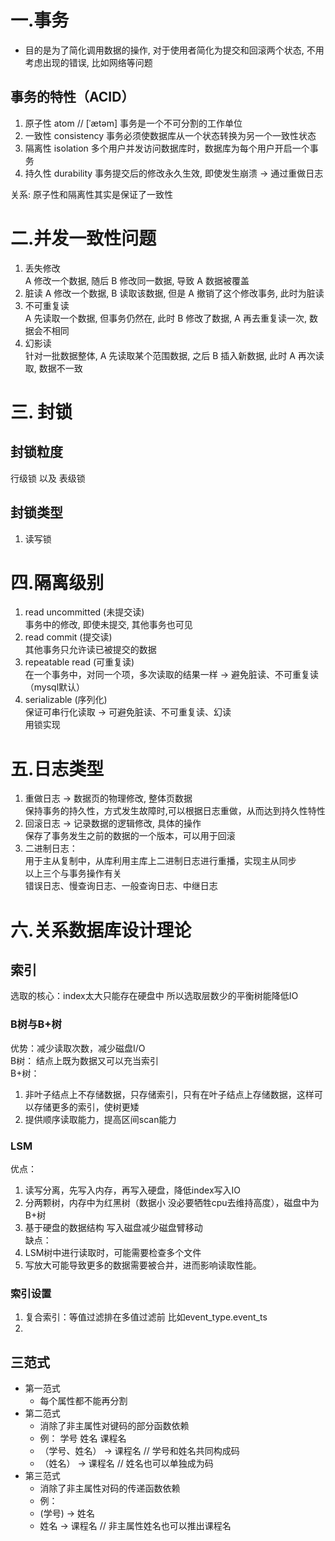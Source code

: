 # 一.事务  

- 目的是为了简化调用数据的操作, 对于使用者简化为提交和回滚两个状态, 不用考虑出现的错误, 比如网络等问题

## 事务的特性（ACID）  

1. 原子性 atom // [ˈætəm]
事务是一个不可分割的工作单位  
2. 一致性  consistency
事务必须使数据库从一个状态转换为另一个一致性状态  
3. 隔离性  isolation
多个用户并发访问数据库时，数据库为每个用户开启一个事务  
4. 持久性  durability
事务提交后的修改永久生效, 即使发生崩溃 -> 通过重做日志  

关系: 原子性和隔离性其实是保证了一致性  

# 二.并发一致性问题

1. 丢失修改  
A 修改一个数据, 随后 B 修改同一数据, 导致 A 数据被覆盖  
2. 脏读
A 修改一个数据, B 读取该数据, 但是 A 撤销了这个修改事务, 此时为脏读  
3. 不可重复读  
A 先读取一个数据, 但事务仍然在, 此时 B 修改了数据, A 再去重复读一次, 数据会不相同  
4. 幻影读  
针对一批数据整体, A 先读取某个范围数据, 之后 B 插入新数据, 此时 A 再次读取, 数据不一致 

# 三. 封锁

## 封锁粒度

行级锁 以及 表级锁

## 封锁类型

1. 读写锁

# 四.隔离级别

1. read uncommitted (未提交读)  
事务中的修改, 即使未提交, 其他事务也可见  
2. read commit (提交读)  
其他事务只允许读已被提交的数据  
3. repeatable read (可重复读)  
在一个事务中，对同一个项，多次读取的结果一样 -> 避免脏读、不可重复读（mysql默认）  
4. serializable (序列化)  
保证可串行化读取 -> 可避免脏读、不可重复读、幻读  
用锁实现  

# 五.日志类型

1. 重做日志 -> 数据页的物理修改, 整体页数据  
保持事务的持久性，方式发生故障时,可以根据日志重做，从而达到持久性特性  
2. 回滚日志 -> 记录数据的逻辑修改, 具体的操作  
保存了事务发生之前的数据的一个版本，可以用于回滚  
3. 二进制日志：  
用于主从复制中，从库利用主库上二进制日志进行重播，实现主从同步  
以上三个与事务操作有关  
错误日志、慢查询日志、一般查询日志、中继日志  

# 六.关系数据库设计理论

## 索引  

选取的核心：index太大只能存在硬盘中 所以选取层数少的平衡树能降低IO

### B树与B+树  

优势：减少读取次数，减少磁盘I/O  
B树：
结点上既为数据又可以充当索引  
B+树：
1. 非叶子结点上不存储数据，只存储索引，只有在叶子结点上存储数据，这样可以存储更多的索引，使树更矮
2. 提供顺序读取能力，提高区间scan能力

### LSM
优点：
1. 读写分离，先写入内存，再写入硬盘，降低index写入IO  
2. 分两颗树，内存中为红黑树（数据小 没必要牺牲cpu去维持高度），磁盘中为B+树  
3. 基于硬盘的数据结构 写入磁盘减少磁盘臂移动  
缺点：  
1. LSM树中进行读取时，可能需要检查多个文件
2. 写放大可能导致更多的数据需要被合并，进而影响读取性能。

### 索引设置
1. 复合索引：等值过滤排在多值过滤前 比如event_type.event_ts
2. 



## 三范式  

- 第一范式
  - 每个属性都不能再分割  
- 第二范式  
  - 消除了非主属性对键码的部分函数依赖  
  - 例： 学号 姓名 课程名
  - （学号、姓名） -> 课程名 // 学号和姓名共同构成码  
  - （姓名） -> 课程名  // 姓名也可以单独成为码  
- 第三范式  
  - 消除了非主属性对码的传递函数依赖  
  - 例：  
  - (学号) -> 姓名  
  - 姓名 -> 课程名  // 非主属性姓名也可以推出课程名
